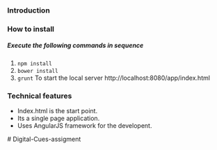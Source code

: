 <h3>Introduction</h3>

<h3>How to install</h3>
<h5>Execute the following commands in sequence</h5>
<ol>
    <li><code>npm install</code></li>
    <li><code>bower install</code></li>
    <li><code>grunt</code>          To start the local server http://localhost:8080/app/index.html</li>
</ol>

<h3>Technical features</h3>
<ul>
    <li>Index.html is the start point.</li>
    <li>Its a single page application.</li>
    <li>Uses AngularJS framework for the developent.</li>
</ul>
# Digital-Cues-assigment
